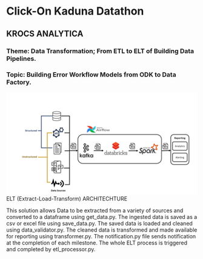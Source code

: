# Click-On Kaduna Datathon

## KROCS ANALYTICA

### Theme: Data Transformation; From ETL to ELT of Building Data Pipelines.

### Topic: Building Error Workflow Models from ODK to Data Factory.

<img src=https://github.com/Krocs-Analytica/cok_datathon/blob/remodelling/ELT%20Architechture.PNG> 
ELT (Extract-Load-Transform) ARCHITECHTURE


This solution allows Data to be extracted from a variety of sources and converted to a dataframe using get_data.py.
The ingested data is saved as a csv or excel file using save_data.py.
The saved data is loaded and cleaned using data_validator.py.
The cleaned data is transformed and made available for reporting using transformer.py.
The notification.py file sends notification at the completion of each milestone.
The whole ELT process is triggered and completed by etl_processor.py.
